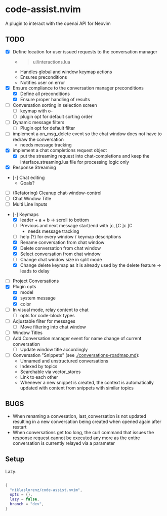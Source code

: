 # code-assist.nvim

A plugin to interact with the openai API for Neovim

## TODO

- [x] Define location for user issued requests to the conversation manager
  - > ui/interactions.lua
  - Handles global and window keymap actions
  - Ensures preconditions
  - Notifies user on error
- [x] Ensure compliance to the conversation manager preconditions
  - [x] Define all preconditions
  - [x] Ensure proper handling of results
- [ ] Conversation sorting in selection screen
  - [ ] keymap with o-<sort order key>
  - [ ] plugin opt for default sorting order
- [ ] Dynamic message filters
  - [ ] Plugin opt for default filter
- [ ] implement a on_msg_delete event so the chat window does not have to redraw the conversation
  - needs message tracking
- [x] implement a chat completions request object
  - [x] put the streaming request into chat-completions and keep the interface.streaming.lua file
        for processing logic only
- [x] Response Streaming
- [-] Chat editing
  - Goals?
- [ ] (Refatoring) Cleanup chat-window-control
- [ ] Chat Window Title
- [ ] Multi Line Inputs
- [-] Keymaps
  - [x] leader + a + b -> scroll to bottom
  - [ ] Previous and next message start/end with \[c, \[C \]c \]C
    - needs message tracking
  - [ ] help (?) for every window / keymap descriptions
  - [x] Rename conversation from chat window
  - [x] Delete conversation from chat window
  - [x] Select conversation from chat window
  - [ ] Change chat window size in split mode
  - [x] Change delete keymap as it is already used by the delete feature -> leads to delay
- [ ] Project Conversations
- [x] Plugin opts
  - [x] model
  - [x] system message
  - [x] color
- [ ] In visual mode, relay content to chat
  - [ ] opts for code-block types
- [ ] Adjustable filter for messages
  - [ ] Move filtering into chat window
- [ ] Window Titles
- [ ] Add Conversation manager event for name change of current conversation
  - [ ] Update window title accordingly
- [ ] Conversation "Snippets" (see [./conversations-roadmap.md](./conversations-roadmap.md)):
  - Unnamed and unstructured conversations
  - Indexed by topics
  - Searchable via vector_stores
  - Link to each other
  - Whenever a new snippet is created, the context is automatically updated with content
    from snippets with similar topics

## BUGS

- When renaming a convesation, last_conversation is not updated resulting in a new conversation being created when opened again after restart
- When conversations get too long, the curl command that issues the response request cannot be executed any more as the entire conversation is currently relayed via a parameter

## Setup

Lazy:

```lua

{
  "niklaslorenz/code-assist.nvim",
  opts = {},
  lazy = false,
  branch = "dev",
}
```
